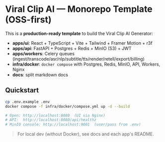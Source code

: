 
# Viral Clip AI — Monorepo Template (OSS-first)

This is a **production-ready template** to build the Viral Clip AI Generator:
- **apps/ui**: React + TypeScript + Vite + Tailwind + Framer Motion + r3f
- **apps/api**: FastAPI + Postgres + Redis + MinIO (S3) + JWT
- **apps/workers**: Celery queues (ingest/transcode/asr/nlp/subtitle/tts/render/retell/export/billing)
- **infra/docker**: `docker compose` with Postgres, Redis, MinIO, API, Workers, Nginx
- **docs**: split markdown docs

## Quickstart
```bash
cp .env.example .env
docker compose -f infra/docker/compose.yml up -d --build

# Open: http://localhost:8080  (UI via Nginx)
# API:  http://localhost:8080/api/healthz
# MinIO console: http://localhost:9001  (user/pass from .env)
```

> For local dev (without Docker), see docs and each app's README.
